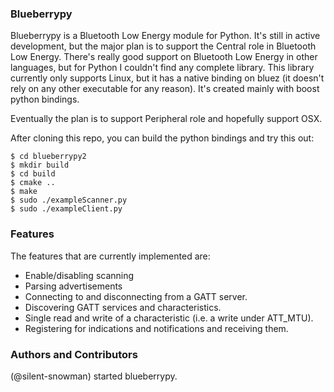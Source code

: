 ### Blueberrypy
Blueberrypy is a Bluetooth Low Energy module for Python. It's still in active development, but the major plan is to support the Central role in Bluetooth Low Energy. There's really good support on Bluetooth Low Energy in other languages, but for Python I couldn't find any complete library. This library currently only supports Linux, but it has a native binding on bluez (it doesn't rely on any other executable for any reason). It's created mainly with boost python bindings.

Eventually the plan is to support Peripheral role and hopefully support OSX.

After cloning this repo, you can build the python bindings and try this out:
```
$ cd blueberrypy2
$ mkdir build
$ cd build
$ cmake ..
$ make
$ sudo ./exampleScanner.py
$ sudo ./exampleClient.py
```

### Features
The features that are currently implemented are:
* Enable/disabling scanning
* Parsing advertisements
* Connecting to and disconnecting from a GATT server.
* Discovering GATT services and characteristics.
* Single read and write of a characteristic (i.e. a write under ATT_MTU).
* Registering for indications and notifications and receiving them.

### Authors and Contributors
(@silent-snowman) started blueberrypy.

